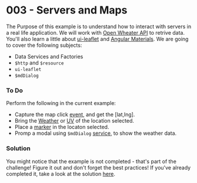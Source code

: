 # 003 - Servers and Maps

The Purpose of this example is to understand how to interact with servers in a real life application. We will work with [Open Wheater API][1] to retrive data. You'll also learn a little about [ui-leaflet][2] and [Angular Materials][3]. We are going to cover the following subjects: 

*  Data Services and Factories
* `$http` and `$resource`
* `ui-leaflet`
* `$mdDialog`

### To Do
Perform the following in the current example:
* Capture the map click [event][4], and get the [lat,lng].
* Bring the [Weather][5] or [UV][8] of the location selected.
* Place a [marker][6] in the locaton selected.
* Promp a modal using `$mdDialog` [service][7], to show the weather data.

### Solution

You might notice that the example is not completed - that's part of the challenge! Figure it out and don't forget the best practices! If you've already completed it, take a look at the solution [here][3].

[1]:https://openweathermap.org/api
[2]: http://angular-ui.github.io/ui-leaflet/#!/
[3]: https://material.angularjs.org/latest/
[4]: http://angular-ui.github.io/ui-leaflet/#!/examples/events
[5]: https://openweathermap.org/current
[6]: http://angular-ui.github.io/ui-leaflet/#!/examples/marker
[7]: https://material.angularjs.org/latest/api/service/$mdDialog
[8]: https://openweathermap.org/api/uvi
[9]: https://openweathermap.org/api/pollution/co
